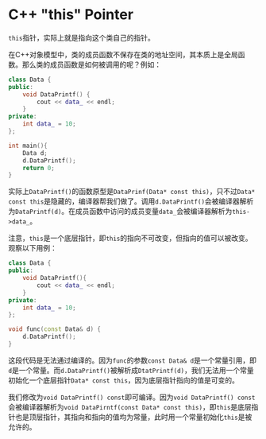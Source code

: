 # C++ "this" Pointer
`this`指针，实际上就是指向这个类自己的指针。

在C++对象模型中，类的成员函数不保存在类的地址空间，其本质上是全局函数。那么类的成员函数是如何被调用的呢？例如：

```cpp
class Data {
public:
	void DataPrintf() {
		cout << data_ << endl;
	}
private:
	int data_ = 10;
};

int main(){
    Data d;
    d.DataPrintf();
    return 0;
}

```

实际上`DataPrintf()`的函数原型是`DataPrinf(Data* const this)`，只不过`Data* const this`是隐藏的，编译器帮我们做了。调用`d.DataPrintf()`会被编译器解析为`DataPrintf(d)`。在成员函数中访问的成员变量`data_`会被编译器解析为`this->data_`。

注意，`this`是一个底层指针，即`this`的指向不可改变，但指向的值可以被改变。观察以下用例：

```cpp
class Data {
public:
	void DataPrintf(){
		cout << data_ << endl;
	}
private:
	int data_ = 10;
};

void func(const Data& d) {
	d.DataPrintf();
}
```

这段代码是无法通过编译的。因为`func`的参数`const Data& d`是一个常量引用，即`d`是一个常量。而`d.DataPrintf()`被解析成`DtatPrintf(d)`，我们无法用一个常量初始化一个底层指针`Data* const this`，因为底层指针指向的值是可变的。

我们修改为`void DataPrintf() const`即可编译。因为`void DataPrintf() const`会被编译器解析为`void DataPirntf(const Data* const this)`，即`this`是底层指针也是顶层指针，其指向和指向的值均为常量，此时用一个常量初始化`this`是被允许的。